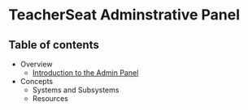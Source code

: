 # TeacherSeat Adminstrative Panel

## Table of contents 

- Overview
  - [Introduction to the Admin Panel](/overview/introduction.md)
- Concepts
  - Systems and Subsystems
  - Resources
